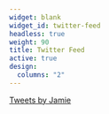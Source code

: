 ```yaml
---
widget: blank
widget_id: twitter-feed
headless: true
weight: 90
title: Twitter Feed
active: true
design:
  columns: "2"
---
```

<a class="twitter-timeline" data-width="450" data-height="450" data-theme="dark" href="https://twitter.com/_quinntuition?ref_src=twsrc%5Etfw">Tweets by Jamie </a> <script async src="https://platform.twitter.com/widgets.js" charset="utf-8"></script>